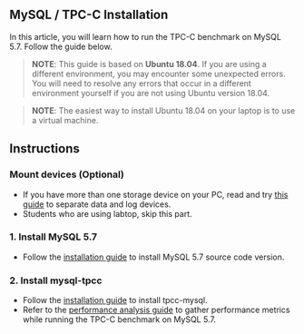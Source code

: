 

## MySQL / TPC-C Installation
In this article, you will learn how to run the TPC-C benchmark on MySQL 5.7. Follow the guide below.

> **NOTE**: This guide is based on **Ubuntu 18.04**. If you are using a different environment, you may encounter some unexpected errors. You will need to resolve any errors that occur in a different environment yourself if you are not using Ubuntu version 18.04.

> **NOTE**: The easiest way to install Ubuntu 18.04 on your laptop is to use a virtual machine.

## Instructions
### Mount devices (Optional)
- If you have more than one storage device on your PC, read and try [this guide](1_mount_devices.md) to separate data and log devices.
- Students who are using labtop, skip this part.

### 1. Install MySQL 5.7
- Follow the [installation guide](2_mysql57-installation.md) to install MySQL 5.7 source code version.

### 2. Install mysql-tpcc
- Follow the [installation guide](3_tpcc-mysql-installation.md) to install tpcc-mysql.
- Refer to the [performance analysis guide](4_performance_analysis.md) to gather performance metrics while running the TPC-C benchmark on MySQL 5.7.

